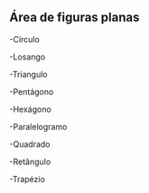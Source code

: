 ## Área de  figuras planas

-Círculo

-Losango

-Triangulo

-Pentágono

-Hexágono

-Paralelogramo

-Quadrado

-Retângulo

-Trapézio
